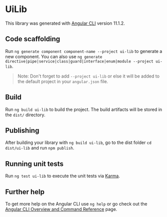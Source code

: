 # UiLib

This library was generated with [Angular CLI](https://github.com/angular/angular-cli) version 11.1.2.

## Code scaffolding

Run `ng generate component component-name --project ui-lib` to generate a new component. You can also use `ng generate directive|pipe|service|class|guard|interface|enum|module --project ui-lib`.
> Note: Don't forget to add `--project ui-lib` or else it will be added to the default project in your `angular.json` file. 

## Build

Run `ng build ui-lib` to build the project. The build artifacts will be stored in the `dist/` directory.

## Publishing

After building your library with `ng build ui-lib`, go to the dist folder `cd dist/ui-lib` and run `npm publish`.

## Running unit tests

Run `ng test ui-lib` to execute the unit tests via [Karma](https://karma-runner.github.io).

## Further help

To get more help on the Angular CLI use `ng help` or go check out the [Angular CLI Overview and Command Reference](https://angular.io/cli) page.
